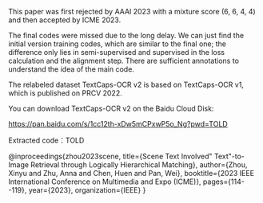 This paper was first rejected by AAAI 2023 with a mixture score (6, 6, 4, 4) and then accepted by ICME 2023.

The final codes were missed due to the long delay. We can just find the initial version training codes, which are similar to the final one; the difference only lies in semi-supervised and supervised in the loss calculation and the alignment step. There are sufficient annotations to understand the idea of the main code.

The relabeled dataset TextCaps-OCR v2 is based on TextCaps-OCR v1, which is published on PRCV 2022.

You can download TextCaps-OCR v2 on the Baidu Cloud Disk: 

https://pan.baidu.com/s/1cc12th-xDw5mCPxwP5o_Ng?pwd=TOLD

Extracted code：TOLD


@inproceedings{zhou2023scene, 
title={Scene Text Involved" Text"-to-Image Retrieval through Logically Hierarchical Matching}, 
author={Zhou, Xinyu and Zhu, Anna and Chen, Huen and Pan, Wei}, 
booktitle={2023 IEEE International Conference on Multimedia and Expo (ICME)},
pages={114--119}, year={2023}, organization={IEEE} }
